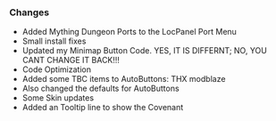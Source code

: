 ### Changes ###

  * Added Mything Dungeon Ports to the LocPanel Port Menu
  * Small install fixes
  * Updated my Minimap Button Code. YES, IT IS DIFFERNT; NO, YOU CANT CHANGE IT BACK!!!
  * Code Optimization
  * Added some TBC items to AutoButtons: THX modblaze
  * Also changed the defaults for AutoButtons
  * Some Skin updates
  * Added an Tooltip line to show the Covenant
